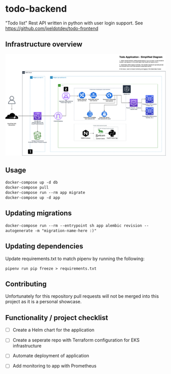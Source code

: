 
# todo-backend

"Todo list" Rest API written in python with user login support. See https://github.com/jxeldotdev/todo-frontend

## Infrastructure overview
![Infrastructure Diagram](infra/diagram.png)

## Usage

```shell
docker-compose up -d db
docker-compose pull
docker-compose run --rm app migrate
docker-compose up -d app
```

## Updating migrations
```shell
docker-compose run --rm --entrypoint sh app alembic revision --autogenerate -m "migration-name-here :)"
```

## Updating dependencies
Update requirements.txt to match pipenv by running the following:
```shell
pipenv run pip freeze > requirements.txt
```

## Contributing

Unfortunately for this repository pull requests will not be merged into this project as it is a personal showcase.


## Functionality / project checklist

- [ ] Create a Helm chart for the application

- [ ] Create a seperate repo with Terraform configuration for EKS infrastructure

- [ ] Automate deployment of application

- [ ] Add monitoring to app with Prometheus

